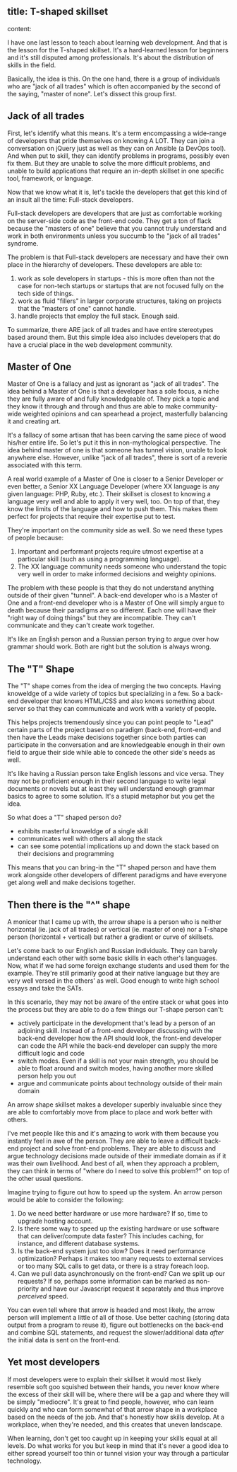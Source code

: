 title: T-shaped skillset
----
content:

I have one last lesson to teach about learning web development. And that is the lesson for the T-shaped skillset. It's a hard-learned lesson for beginners and it's still disputed among professionals. It's about the distribution of skills in the field.

Basically, the idea is this. On the one hand, there is a group of individuals who are "jack of all trades" which is often accompanied by the second of the saying, "master of none". Let's dissect this group first.

## Jack of all trades

First, let's identify what this means. It's a term encompassing a wide-range of developers that pride themselves on knowing A LOT. They can join a conversation on jQuery just as well as they can on Ansible (a DevOps tool). And when put to skill, they can identify problems in programs, possibly even fix them. But they are unable to solve the more difficult problems, and unable to build applications that require an in-depth skillset in one specific tool, framework, or language.

Now that we know what it is, let's tackle the developers that get this kind of an insult all the time: Full-stack developers.

Full-stack developers are developers that are just as comfortable working on the server-side code as the front-end code. They get a ton of flack because the "masters of one" believe that you cannot truly understand and work in both environments unless you succumb to the "jack of all trades" syndrome.

The problem is that Full-stack developers are necessary and have their own place in the hierarchy of developers. These developers are able to:

1. work as sole developers in startups - this is more often than not the case for non-tech startups or startups that are not focused fully on the tech side of things.
2. work as fluid "fillers" in larger corporate structures, taking on projects that the "masters of one" cannot handle.
3. handle projects that employ the full stack. Enough said.

To summarize, there ARE jack of all trades and have entire stereotypes based around them. But this simple idea also includes developers that do have a crucial place in the web development community.

## Master of One

Master of One is a fallacy and just as ignorant as "jack of all trades". The idea behind a Master of One is that a developer has a sole focus, a niche they are fully aware of and fully knowledgeable of. They pick a topic and they know it through and through and thus are able to make community-wide weighted opinions and can spearhead a project, masterfully balancing it and creating art.

It's a fallacy of some artisan that has been carving the same piece of wood his/her entire life. So let's put it this in non-mythological perspective. The idea behind master of one is that someone has tunnel vision, unable to look anywhere else. However, unlike "jack of all trades", there is sort of a reverie associated with this term.

A real world example of a Master of One is closer to a Senior Developer or even better, a Senior XX Language Developer (where XX language is any given language: PHP, Ruby, etc.). Their skillset is closest to knowing a language very well and able to apply it very well, too. On top of that, they know the limits of the language and how to push them. This makes them perfect for projects that require their expertise put to test.

They're important on the community side as well. So we need these types of people because:

1. Important and performant projects require utmost expertise at a particular skill (such as using a programming language).
2. The XX language community needs someone who understand the topic very well in order to make informed decisions and weighty opinions.

The problem with these people is that they do not understand anything outside of their given "tunnel". A back-end developer who is a Master of One and a front-end developer who is a Master of One will simply argue to death because their paradigms are so different. Each one will have their "right way of doing things" but they are incompatible. They can't communicate and they can't create work together.

It's like an English person and a Russian person trying to argue over how grammar should work. Both are right but the solution is always wrong.

## The "T" Shape

The "T" shape comes from the idea of merging the two concepts. Having knoweldge of a wide variety of topics but specializing in a few. So a back-end developer that knows HTML/CSS and also knows something about server so that they can communicate and work with a variety of people.

This helps projects tremendously since you can point people to "Lead" certain parts of the project based on paradigm (back-end, front-end) and then have the Leads make decisions together since both parties can participate in the conversation and are knowledgeable enough in their own field to argue their side while able to concede the other side's needs as well.

It's like having a Russian person take English lessons and vice versa. They may not be proficient enough in their second language to write legal documents or novels but at least they will understand enough grammar basics to agree to some solution. It's a stupid metaphor but you get the idea.

So what does a "T" shaped person do?

* exhibits masterful knoweldge of a single skill
* communicates well with others all along the stack
* can see some potential implications up and down the stack based on their decisions and programming

This means that you can bring-in the "T" shaped person and have them work alongside other developers of different paradigms and have everyone get along well and make decisions together.

## Then there is the "^" shape

A monicer that I came up with, the arrow shape is a person who is neither horizontal (ie. jack of all trades) or vertical (ie. master of one) nor a T-shape person (horizontal + vertical) but rather a gradient or curve of skillsets.

Let's come back to our English and Russian individuals. They can barely understand each other with some basic skills in each other's languages. Now, what if we had some foreign exchange students and used them for the example. They're still primarily good at their native language but they are very well versed in the others' as well. Good enough to write high school essays and take the SATs.

In this scenario, they may not be aware of the entire stack or what goes into the process but they are able to do a few things our T-shape person can't:

* actively participate in the development that's lead by a person of an adjoining skill. Instead of a front-end developer discussing with the back-end developer how the API should look, the front-end developer can code the API while the back-end developer can supply the more difficult logic and code
* switch modes. Even if a skill is not your main strength, you should be able to float around and switch modes, having another more skilled person help you out
* argue and communicate points about technology outside of their main domain

An arrow shape skillset makes a developer superbly invaluable since they are able to comfortably move from place to place and work better with others.

I've met people like this and it's amazing to work with them because you instantly feel in awe of the person. They are able to leave a difficult back-end project and solve front-end problems. They are able to discuss and argue technology decisions made outside of their immediate domain as if it was their own livelihood. And best of all, when they approach a problem, they can think in terms of "where do I need to solve this problem?" on top of the other usual questions.

Imagine trying to figure out how to speed up the system. An arrow person would be able to consider the following:

1. Do we need better hardware or use more hardware? If so, time to upgrade hosting account.
2. Is there some way to speed up the existing hardware or use software that can deliver/compute data faster? This includes caching, for instance, and different database systems.
3. Is the back-end system just too slow? Does it need performance optimization? Perhaps it makes too many requests to external services or too many SQL calls to get data, or there is a stray foreach loop.
4. Can we pull data asynchronously on the front-end? Can we split up our requests? If so, perhaps some information can be marked as non-priority and have our Javascript request it separately and thus improve *perceived* speed.

You can even tell where that arrow is headed and most likely, the arrow person will implement a little of all of those. Use better caching (storing data output from a program to reuse it), figure out bottlenecks on the back-end and combine SQL statements, and request the slower/additional data *after* the initial data is sent on the front-end.

## Yet most developers

If most developers were to explain their skillset it would most likely resemble soft goo squished between their hands, you never know where the excess of their skill will be, where there will be a gap and where they will be simply "mediocre". It's great to find people, however, who can learn quickly and who can form somewhat of that arrow shape in a workplace based on the needs of the job. And that's honestly how skills develop. At a workplace, when they're needed, and this creates that uneven landscape.

When learning, don't get too caught up in keeping your skills equal at all levels. Do what works for you but keep in mind that it's never a good idea to either spread yourself too thin or tunnel vision your way through a particular technology.
